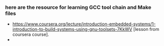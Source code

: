 ### here are the resource for learning GCC tool chain and Make files
* https://www.coursera.org/lecture/introduction-embedded-systems/1-introduction-to-build-systems-using-gnu-toolsets-7KkWV [lesson from coursera course].
* 
